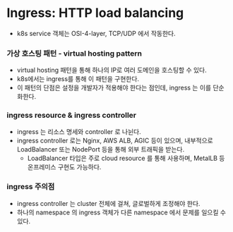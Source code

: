 # Ingress: HTTP load balancing
- k8s service 객체는 OSI-4-layer, TCP/UDP 에서 작동한다.

### 가상 호스팅 패턴 - virtual hosting pattern
- virtual hosting 패턴을 통해 하나의 IP로 여러 도메인을 호스팅할 수 있다.
- k8s에서는 ingress를 통해 이 패턴을 구현한다.
- 이 패턴의 단점은 설정을 개발자가 적용해야 한다는 점인데, ingress 는 이를 단순화한다.

### ingress resource & ingress controller
- ingress 는 리소스 명세와 controller 로 나뉜다.
- ingress controller 로는 Nginx, AWS ALB, AGIC 등이 있으며, 내부적으로 LoadBalancer 또는 NodePort 등을 통해 외부 트래픽을 받는다.
  - LoadBalancer 타입은 주로 cloud resource 를 통해 사용하며, MetalLB 등 온프레미스 구현도 가능하다.

### ingress 주의점
- ingress controller 는 cluster 전체에 걸쳐, 글로벌하게 조정해야 한다.
- 하나의 namespace 의 ingress 객체가 다른 namespace 에서 문제를 일으킬 수 있다.
